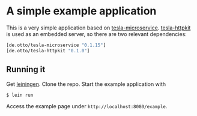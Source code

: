 # A simple example application

This is a very simple application based on [tesla-microservice](https://github.com/otto-de/tesla-microservice). [tesla-httpkit](https://github.com/otto-de/tesla-httpkit) is used as an embedded server, so there are two relevant dependencies:

```clojure
[de.otto/tesla-microservice "0.1.15"]
[de.otto/tesla-httpkit "0.1.0"]
```

## Running it
Get [leiningen](http://leiningen.org/#install). Clone the repo. Start the example application with

`$ lein run`

Access the example page under `http://localhost:8080/example`.


